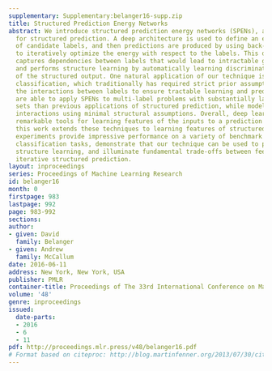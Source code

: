```yaml
---
supplementary: Supplementary:belanger16-supp.zip
title: Structured Prediction Energy Networks
abstract: We introduce structured prediction energy networks (SPENs), a flexible framework
  for structured prediction. A deep architecture is used to define an energy function
  of candidate labels, and then predictions are produced by using back-propagation
  to iteratively optimize the energy with respect to the labels. This deep architecture
  captures dependencies between labels that would lead to intractable graphical models,
  and performs structure learning by automatically learning discriminative features
  of the structured output. One natural application of our technique is multi-label
  classification, which traditionally has required strict prior assumptions about
  the interactions between labels to ensure tractable learning and prediction. We
  are able to apply SPENs to multi-label problems with substantially larger label
  sets than previous applications of structured prediction, while modeling high-order
  interactions using minimal structural assumptions. Overall, deep learning provides
  remarkable tools for learning features of the inputs to a prediction problem, and
  this work extends these techniques to learning features of structured outputs. Our
  experiments provide impressive performance on a variety of benchmark multi-label
  classification tasks, demonstrate that our technique can be used to provide interpretable
  structure learning, and illuminate fundamental trade-offs between feed-forward and
  iterative structured prediction.
layout: inproceedings
series: Proceedings of Machine Learning Research
id: belanger16
month: 0
firstpage: 983
lastpage: 992
page: 983-992
sections: 
author:
- given: David
  family: Belanger
- given: Andrew
  family: McCallum
date: 2016-06-11
address: New York, New York, USA
publisher: PMLR
container-title: Proceedings of The 33rd International Conference on Machine Learning
volume: '48'
genre: inproceedings
issued:
  date-parts:
  - 2016
  - 6
  - 11
pdf: http://proceedings.mlr.press/v48/belanger16.pdf
# Format based on citeproc: http://blog.martinfenner.org/2013/07/30/citeproc-yaml-for-bibliographies/
---
```

